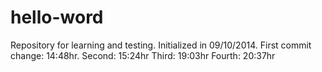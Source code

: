 hello-word
==========

Repository for learning and testing. Initialized in 09/10/2014.
First commit change: 14:48hr.
Second: 15:24hr
Third: 19:03hr
Fourth: 20:37hr
